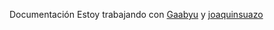 Documentación
Estoy trabajando con [Gaabyu](http://github/Gaabyu) y [joaquinsuazo](http://github/joaquinsuazo)
